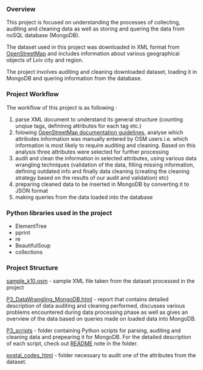 ### Overview

This project is focused on understanding the processes of collecting, auditing and cleaning data as well as storing and 
quering the data from noSQL database (MongoDB).

The dataset used in this project was downloaded in XML format from [OpenStreetMap](https://www.openstreetmap.org) and includes 
information about various geographical objects of Lviv city and region. 

The project involves auditing and cleaning downloaded dataset, loading it in MongoDB and quering information from 
the database. 

### Project Workflow

The workflow of this project is as following :
 1. parse XML document to understand its general structure (counting unqiue tags, defininng attributes for each tag etc.)
 2. folowing [OpenStreetMap documentation guidelines](http://wiki.openstreetmap.org/wiki/Map_Features), analyse which attributes 
 information was manually entered by OSM users i.e. which information is most likely to require auditing and cleaning. Based on 
 this analysis three attributes were selected for further processing
 3. audit and clean the information in selected attributes, using various data wrangling techniques (validation of the data, 
 filling missing information, defining outdated info and finally data cleaning (creating the cleaning strategy based on the results of 
 our audit and validation) etc)
 4. preparing cleaned data to be inserted in MongoDB by converting it to JSON format
 5. making queries from the data loaded into the database 
 
 ### Python libraries used in the project 
 
- ElementTree
- pprint
- re
- BeautifulSoup
- collections

### Project Structure

[sample_k10.osm](https://github.com/iuliakhomenko/DAND-P3-OpenStreetMap_project/blob/master/sample_k10.osm) - sample XML file taken from the dataset processed in the project 

[P3_DataWrangling_MongoDB.html](https://github.com/iuliakhomenko/DAND-P3-OpenStreetMap_project/blob/master/P3_DataWrangling_MongoDB.html) - report that contains detailed description of data auditing and cleaning performed, discusses
various problems encountered during data processing phase as well as gives an overview of the data based on queries made on
loaded data into MongoDB.

[P3_scripts](https://github.com/iuliakhomenko/DAND-P3-OpenStreetMap_project/tree/master/P3_scripts) - folder containing Python scripts for parsing, auditing and cleaning data and prepearing it for MongoDB.
For the detailed description of each script, check out [README](https://github.com/iuliakhomenko/DAND-P3-OpenStreetMap_project/blob/master/P3_scripts/README.txt) note in the folder. 

[postal_codes_html](https://github.com/iuliakhomenko/DAND-P3-OpenStreetMap_project/tree/master/postal_codes_html) - folder necessary to audit one of the attributes from the dataset. 

